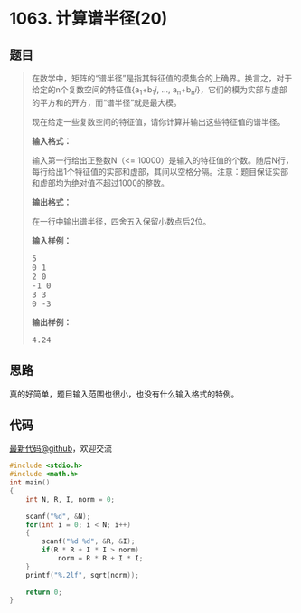 <h1>1063. 计算谱半径(20)</h1>

## 题目

> <div id="problemContent">
> <p>
> 在数学中，矩阵的“谱半径”是指其特征值的模集合的上确界。换言之，对于给定的n个复数空间的特征值{a<sub>1</sub>+b<sub>1</sub><i>i</i>, ..., a<sub>n</sub>+b<sub>n</sub><i>i</i>}，它们的模为实部与虚部的平方和的开方，而“谱半径”就是最大模。
> </p>
> <p>现在给定一些复数空间的特征值，请你计算并输出这些特征值的谱半径。</p>
> <p><b>
> 输入格式：
> </b></p>
> <p>
> 输入第一行给出正整数N（&lt;= 10000）是输入的特征值的个数。随后N行，每行给出1个特征值的实部和虚部，其间以空格分隔。注意：题目保证实部和虚部均为绝对值不超过1000的整数。
> </p>
> <p><b>
> 输出格式：
> </b></p>
> <p>
> 在一行中输出谱半径，四舍五入保留小数点后2位。
> </p>
> <b>输入样例：</b><pre>
> 5
> 0 1
> 2 0
> -1 0
> 3 3
> 0 -3
> </pre>
> <b>输出样例：</b><pre>
> 4.24
> </pre>
> </div>

## 思路

真的好简单，题目输入范围也很小，也没有什么输入格式的特例。

## 代码

[最新代码@github](https://github.com/OliverLew/PAT/blob/master/PATBasic/1063.c)，欢迎交流
```c
#include <stdio.h>
#include <math.h>
int main()
{
    int N, R, I, norm = 0;
    
    scanf("%d", &N);
    for(int i = 0; i < N; i++)
    {
        scanf("%d %d", &R, &I);
        if(R * R + I * I > norm)
            norm = R * R + I * I;
    }
    printf("%.2lf", sqrt(norm));
    
    return 0;
}

```